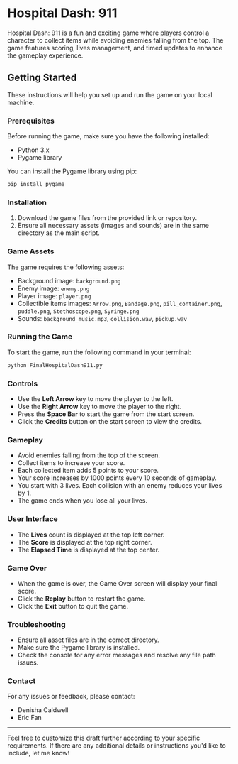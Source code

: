 # Hospital Dash: 911

Hospital Dash: 911 is a fun and exciting game where players control a character to collect items while avoiding enemies falling from the top. The game features scoring, lives management, and timed updates to enhance the gameplay experience.

## Getting Started

These instructions will help you set up and run the game on your local machine.

### Prerequisites

Before running the game, make sure you have the following installed:

- Python 3.x
- Pygame library

You can install the Pygame library using pip:

```bash
pip install pygame
```

### Installation

1. Download the game files from the provided link or repository.
2. Ensure all necessary assets (images and sounds) are in the same directory as the main script.

### Game Assets

The game requires the following assets:
- Background image: `background.png`
- Enemy image: `enemy.png`
- Player image: `player.png`
- Collectible items images: `Arrow.png`, `Bandage.png`, `pill_container.png`, `puddle.png`, `Stethoscope.png`, `Syringe.png`
- Sounds: `background_music.mp3`, `collision.wav`, `pickup.wav`

### Running the Game

To start the game, run the following command in your terminal:

```bash
python FinalHospitalDash911.py
```

### Controls

- Use the **Left Arrow** key to move the player to the left.
- Use the **Right Arrow** key to move the player to the right.
- Press the **Space Bar** to start the game from the start screen.
- Click the **Credits** button on the start screen to view the credits.

### Gameplay

- Avoid enemies falling from the top of the screen.
- Collect items to increase your score.
- Each collected item adds 5 points to your score.
- Your score increases by 1000 points every 10 seconds of gameplay.
- You start with 3 lives. Each collision with an enemy reduces your lives by 1.
- The game ends when you lose all your lives.

### User Interface

- The **Lives** count is displayed at the top left corner.
- The **Score** is displayed at the top right corner.
- The **Elapsed Time** is displayed at the top center.

### Game Over

- When the game is over, the Game Over screen will display your final score.
- Click the **Replay** button to restart the game.
- Click the **Exit** button to quit the game.

### Troubleshooting

- Ensure all asset files are in the correct directory.
- Make sure the Pygame library is installed.
- Check the console for any error messages and resolve any file path issues.

### Contact

For any issues or feedback, please contact:

- Denisha Caldwell
- Eric Fan

---

Feel free to customize this draft further according to your specific requirements. If there are any additional details or instructions you'd like to include, let me know!
